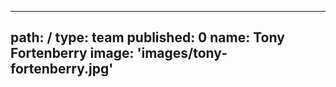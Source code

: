 ---
path: /
type: team
published: 0
name: Tony Fortenberry
image: 'images/tony-fortenberry.jpg'
-------------------------------
